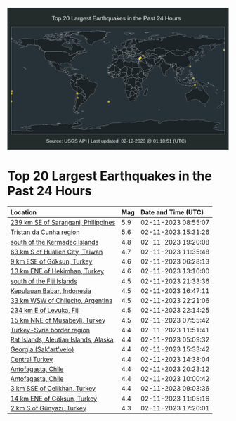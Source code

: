 ![Map](./map.png)

# Top 20 Largest Earthquakes in the Past 24 Hours

| Location | Mag | Date and Time (UTC) |
|:---|:---|:---|
| [239 km SE of Sarangani, Philippines](https://earthquake.usgs.gov/earthquakes/eventpage/us6000jn9h) | 5.9 | 02-11-2023 08:55:07 |
| [Tristan da Cunha region](https://earthquake.usgs.gov/earthquakes/eventpage/us6000jnb3) | 5.6 | 02-11-2023 15:31:26 |
| [south of the Kermadec Islands](https://earthquake.usgs.gov/earthquakes/eventpage/us6000jnbs) | 4.8 | 02-11-2023 19:20:08 |
| [63 km S of Hualien City, Taiwan](https://earthquake.usgs.gov/earthquakes/eventpage/us6000jnal) | 4.7 | 02-11-2023 11:35:48 |
| [9 km ESE of Göksun, Turkey](https://earthquake.usgs.gov/earthquakes/eventpage/us6000jn97) | 4.6 | 02-11-2023 06:28:13 |
| [13 km ENE of Hekimhan, Turkey](https://earthquake.usgs.gov/earthquakes/eventpage/us6000jnar) | 4.6 | 02-11-2023 13:10:00 |
| [south of the Fiji Islands](https://earthquake.usgs.gov/earthquakes/eventpage/us6000jncg) | 4.5 | 02-11-2023 21:33:36 |
| [Kepulauan Babar, Indonesia](https://earthquake.usgs.gov/earthquakes/eventpage/us6000jnba) | 4.5 | 02-11-2023 16:47:11 |
| [33 km WSW of Chilecito, Argentina](https://earthquake.usgs.gov/earthquakes/eventpage/us6000jncm) | 4.5 | 02-11-2023 22:21:06 |
| [234 km E of Levuka, Fiji](https://earthquake.usgs.gov/earthquakes/eventpage/us6000jncl) | 4.5 | 02-11-2023 22:14:25 |
| [15 km NNE of Musabeyli, Turkey](https://earthquake.usgs.gov/earthquakes/eventpage/us6000jn9a) | 4.5 | 02-11-2023 07:55:42 |
| [Turkey-Syria border region](https://earthquake.usgs.gov/earthquakes/eventpage/us6000jnam) | 4.4 | 02-11-2023 11:51:41 |
| [Rat Islands, Aleutian Islands, Alaska](https://earthquake.usgs.gov/earthquakes/eventpage/us6000jn8i) | 4.4 | 02-11-2023 05:09:32 |
| [Georgia (Sak'art'velo)](https://earthquake.usgs.gov/earthquakes/eventpage/us6000jnb2) | 4.4 | 02-11-2023 15:33:42 |
| [Central Turkey](https://earthquake.usgs.gov/earthquakes/eventpage/us6000jnay) | 4.4 | 02-11-2023 14:38:04 |
| [Antofagasta, Chile](https://earthquake.usgs.gov/earthquakes/eventpage/us6000jnbv) | 4.4 | 02-11-2023 20:23:12 |
| [Antofagasta, Chile](https://earthquake.usgs.gov/earthquakes/eventpage/us6000jnae) | 4.4 | 02-11-2023 10:00:42 |
| [3 km SSE of Çelikhan, Turkey](https://earthquake.usgs.gov/earthquakes/eventpage/us6000jn9p) | 4.4 | 02-11-2023 09:03:36 |
| [14 km ENE of Göksun, Turkey](https://earthquake.usgs.gov/earthquakes/eventpage/us6000jnai) | 4.4 | 02-11-2023 11:05:16 |
| [2 km S of Günyazı, Turkey](https://earthquake.usgs.gov/earthquakes/eventpage/us6000jnbd) | 4.3 | 02-11-2023 17:20:01 |
